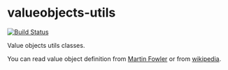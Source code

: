 valueobjects-utils
==================

[![Build Status](https://travis-ci.org/php-labs/valueobjects-utils.png?branch=master)](https://travis-ci.org/php-labs/valueobjects-utils)

Value objects utils classes.

You can read value object definition from [Martin Fowler](http://martinfowler.com/bliki/ValueObject.html) or from [wikipedia](http://en.wikipedia.org/wiki/Value_Objects).
